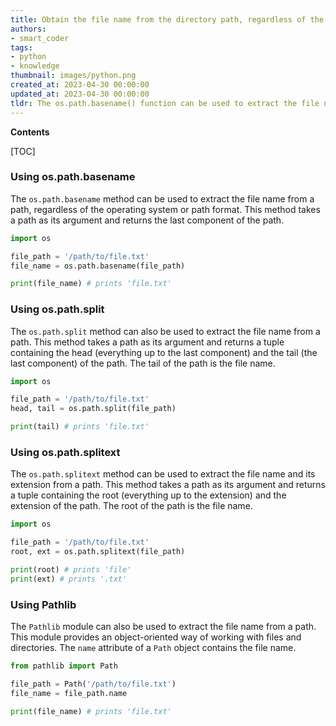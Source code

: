 ```yaml
---
title: Obtain the file name from the directory path, regardless of the operating system or path format
authors:
- smart_coder
tags:
- python
- knowledge
thumbnail: images/python.png
created_at: 2023-04-30 00:00:00
updated_at: 2023-04-30 00:00:00
tldr: The os.path.basename() function can be used to extract the file name from a path, regardless of the operating system or path format.
---
```


**Contents**

[TOC]

### Using os.path.basename

The `os.path.basename` method can be used to extract the file name from a path, regardless of the operating system or path format. This method takes a path as its argument and returns the last component of the path.

```python
import os

file_path = '/path/to/file.txt'
file_name = os.path.basename(file_path)

print(file_name) # prints 'file.txt'
```

### Using os.path.split

The `os.path.split` method can also be used to extract the file name from a path. This method takes a path as its argument and returns a tuple containing the head (everything up to the last component) and the tail (the last component) of the path. The tail of the path is the file name.

```python
import os

file_path = '/path/to/file.txt'
head, tail = os.path.split(file_path)

print(tail) # prints 'file.txt'
```

### Using os.path.splitext

The `os.path.splitext` method can be used to extract the file name and its extension from a path. This method takes a path as its argument and returns a tuple containing the root (everything up to the extension) and the extension of the path. The root of the path is the file name.

```python
import os

file_path = '/path/to/file.txt'
root, ext = os.path.splitext(file_path)

print(root) # prints 'file'
print(ext) # prints '.txt'
```

### Using Pathlib

The `Pathlib` module can also be used to extract the file name from a path. This module provides an object-oriented way of working with files and directories. The `name` attribute of a `Path` object contains the file name.

```python
from pathlib import Path

file_path = Path('/path/to/file.txt')
file_name = file_path.name

print(file_name) # prints 'file.txt'
```
